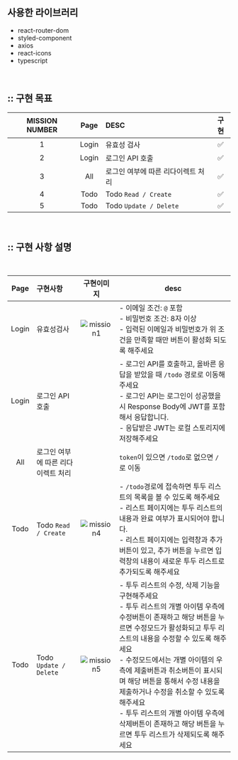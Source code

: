 

## 사용한 라이브러리

- react-router-dom
- styled-component
- axios
- react-icons
- typescript

<br />

## :: 구현 목표

| MISSION NUMBER | Page  | DESC                               | 구현 |
| :------------: | :---: | :--------------------------------- | :--: |
|       1        | Login | 유효성 검사                        |  ✅  |
|       2        | Login | 로그인 API 호출                    |  ✅  |
|       3        |  All  | 로그인 여부에 따른 리다이렉트 처리 |  ✅  |
|       4        | Todo  | Todo `Read / Create`               |  ✅  |
|       5        | Todo  | Todo `Update / Delete`             |  ✅  |

<br />

## :: 구현 사항 설명

<br/>

| Page  | 구현사항                           |                                                     구현이미지                                                     | desc                                                                                                                                                                                                                                                                                                                                                                                                                                                                  |
| :---: | :--------------------------------- | :----------------------------------------------------------------------------------------------------------------: | --------------------------------------------------------------------------------------------------------------------------------------------------------------------------------------------------------------------------------------------------------------------------------------------------------------------------------------------------------------------------------------------------------------------------------------------------------------------- |
| Login | 유효성검사                         | ![mission1](https://user-images.githubusercontent.com/53929065/186328600-b909bc46-0749-40b5-aadc-507ce9b4e5a0.gif) | - 이메일 조건: `@` 포함<br/> - 비밀번호 조건: 8자 이상<br/> - 입력된 이메일과 비밀번호가 위 조건을 만족할 때만 버튼이 활성화 되도록 해주세요                                                                                                                                                                                                                                                                                                                          |
| Login | 로그인 API 호출                    |                                                                                                                    | - 로그인 API를 호출하고, 올바른 응답을 받았을 때 `/todo` 경로로 이동해주세요<br />- 로그인 API는 로그인이 성공했을 시 Response Body에 JWT를 포함해서 응답합니다.<br />- 응답받은 JWT는 로컬 스토리지에 저장해주세요                                                                                                                                                                                                                                                   |
|  All  | 로그인 여부에 따른 리다이렉트 처리 |                                                                                                                    | `token`이 있으면 `/todo`로 없으면 `/` 로 이동                                                                                                                                                                                                                                                                                                                                                                                                                         |
| Todo  | Todo `Read / Create`               | ![mission4](https://user-images.githubusercontent.com/53929065/186328646-9af1dbb2-0a3c-40f1-b26b-a45b71148a4f.gif) | - `/todo`경로에 접속하면 투두 리스트의 목록을 볼 수 있도록 해주세요<br/>- 리스트 페이지에는 투두 리스트의 내용과 완료 여부가 표시되어야 합니다.<br/>- 리스트 페이지에는 입력창과 추가 버튼이 있고, 추가 버튼을 누르면 입력창의 내용이 새로운 투두 리스트로 추가되도록 해주세요                                                                                                                                                                                        |
| Todo  | Todo `Update / Delete`             | ![mission5](https://user-images.githubusercontent.com/53929065/186328653-5ed42ec4-ad4f-4431-8781-8072c87ea0fb.gif) | - 투두 리스트의 수정, 삭제 기능을 구현해주세요<br/>- 투두 리스트의 개별 아이템 우측에 수정버튼이 존재하고 해당 버튼을 누르면 수정모드가 활성화되고 투두 리스트의 내용을 수정할 수 있도록 해주세요<br/>- 수정모드에서는 개별 아이템의 우측에 제출버튼과 취소버튼이 표시되며 해당 버튼을 통해서 수정 내용을 제출하거나 수정을 취소할 수 있도록 해주세요<br/>- 투두 리스트의 개별 아이템 우측에 삭제버튼이 존재하고 해당 버튼을 누르면 투두 리스트가 삭제되도록 해주세요 |

<br />
